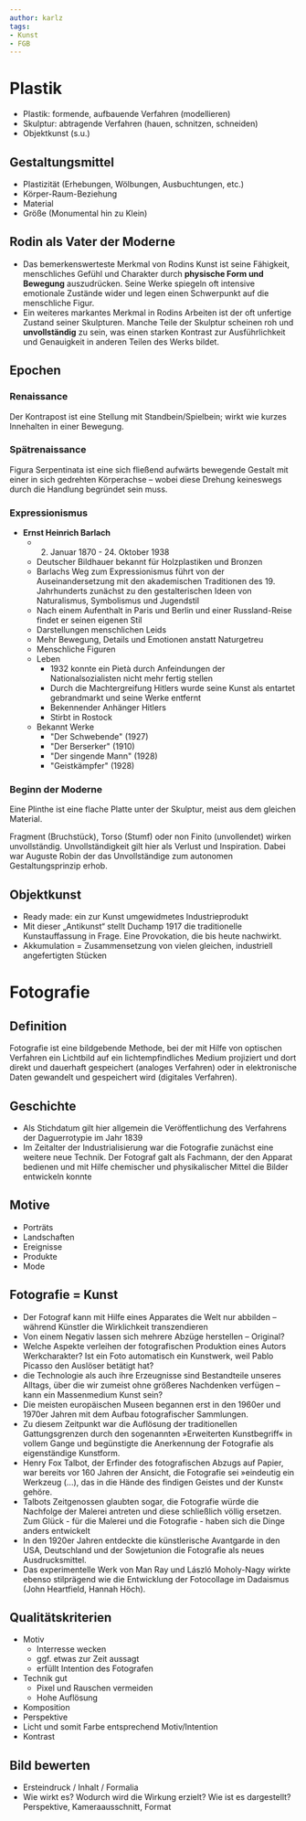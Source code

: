 ```yaml
---
author: karlz
tags: 
- Kunst
- FGB
---
```


# Plastik

- Plastik: formende, aufbauende Verfahren (modellieren)
- Skulptur: abtragende Verfahren (hauen, schnitzen, schneiden)
- Objektkunst (s.u.)

## Gestaltungsmittel

- Plastizität (Erhebungen, Wölbungen, Ausbuchtungen, etc.)
- Körper-Raum-Beziehung
- Material
- Größe (Monumental hin zu Klein)

## Rodin als Vater der Moderne

- Das bemerkenswerteste Merkmal von Rodins Kunst ist seine Fähigkeit, menschliches Gefühl und Charakter durch **physische Form und Bewegung** auszudrücken. Seine Werke spiegeln oft intensive emotionale Zustände wider und legen einen Schwerpunkt auf die menschliche Figur.
- Ein weiteres markantes Merkmal in Rodins Arbeiten ist der oft unfertige Zustand seiner Skulpturen. Manche Teile der Skulptur scheinen roh und **unvollständig** zu sein, was einen starken Kontrast zur Ausführlichkeit und Genauigkeit in anderen Teilen des Werks bildet.

## Epochen

### Renaissance

Der Kontrapost ist eine Stellung mit Standbein/Spielbein; wirkt wie kurzes Innehalten in einer Bewegung.

### Spätrenaissance

Figura Serpentinata ist eine sich fließend aufwärts bewegende Gestalt mit einer in sich gedrehten Körperachse – wobei diese Drehung keineswegs durch die Handlung begründet sein muss.

### Expressionismus

- **Ernst Heinrich Barlach**
	- 2. Januar 1870 - 24. Oktober 1938
	- Deutscher Bildhauer bekannt für Holzplastiken und Bronzen
	- Barlachs Weg zum Expressionismus führt von der Auseinandersetzung mit den akademischen Traditionen des 19. Jahrhunderts zunächst zu den gestalterischen Ideen von Naturalismus, Symbolismus und Jugendstil
	- Nach einem Aufenthalt in Paris und Berlin und einer Russland-Reise findet er seinen eigenen Stil
	- Darstellungen menschlichen Leids
	- Mehr Bewegung, Details und Emotionen anstatt Naturgetreu
	- Menschliche Figuren
	- Leben
		- 1932 konnte ein Pietà durch Anfeindungen der Nationalsozialisten nicht mehr fertig stellen
		- Durch die Machtergreifung Hitlers wurde seine Kunst als entartet gebrandmarkt und seine Werke entfernt
		- Bekennender Anhänger Hitlers
		- Stirbt in Rostock
	- Bekannt Werke
		- "Der Schwebende" (1927)
		- "Der Berserker" (1910)
		- "Der singende Mann" (1928)
		- "Geistkämpfer" (1928)

### Beginn der Moderne

Eine Plinthe ist eine flache Platte unter der Skulptur, meist aus dem gleichen Material.

Fragment (Bruchstück), Torso (Stumf) oder non Finito (unvollendet) wirken unvollständig. Unvollständigkeit gilt hier als Verlust und Inspiration. Dabei war Auguste Robin der das Unvollständige zum autonomen Gestaltungsprinzip erhob.

## Objektkunst

- Ready made: ein zur Kunst umgewidmetes Industrieprodukt
- Mit dieser „Antikunst“ stellt Duchamp 1917 die traditionelle Kunstauffassung in Frage. Eine Provokation, die bis heute nachwirkt.
- Akkumulation = Zusammensetzung von vielen gleichen, industriell angefertigten Stücken


# Fotografie

## Definition

Fotografie ist eine bildgebende Methode, bei der mit Hilfe von optischen Verfahren ein Lichtbild auf ein lichtempfindliches Medium projiziert und dort direkt und dauerhaft gespeichert (analoges Verfahren) oder in elektronische Daten gewandelt und gespeichert wird (digitales Verfahren).

## Geschichte

- Als Stichdatum gilt hier allgemein die Veröffentlichung des Verfahrens der Daguerrotypie im Jahr 1839
- Im Zeitalter der Industrialisierung war die Fotografie zunächst eine weitere neue Technik. Der Fotograf galt als Fachmann, der den Apparat bedienen und mit Hilfe chemischer und physikalischer Mittel die Bilder entwickeln konnte

## Motive

- Porträts
- Landschaften
- Ereignisse
- Produkte
- Mode

## Fotografie = Kunst

- Der Fotograf kann mit Hilfe eines Apparates die Welt nur abbilden – während Künstler die Wirklichkeit transzendieren
- Von einem Negativ lassen sich mehrere Abzüge herstellen – Original?
- Welche Aspekte verleihen der fotografischen Produktion eines Autors Werkcharakter? Ist ein Foto automatisch ein Kunstwerk, weil Pablo Picasso den Auslöser betätigt hat?
- die Technologie als auch ihre Erzeugnisse sind Bestandteile unseres Alltags, über die wir zumeist ohne größeres Nachdenken verfügen – kann ein Massenmedium Kunst sein?
- Die meisten europäischen Museen begannen erst in den 1960er und 1970er Jahren mit dem Aufbau fotografischer Sammlungen.
- Zu diesem Zeitpunkt war die Auflösung der traditionellen Gattungsgrenzen durch den sogenannten »Erweiterten Kunstbegriff« in vollem Gange und begünstigte die Anerkennung der Fotografie als eigenständige Kunstform.
- Henry Fox Talbot, der Erfinder des fotografischen Abzugs auf Papier, war bereits vor 160 Jahren der Ansicht, die Fotografie sei »eindeutig ein Werkzeug (...), das in die Hände des findigen Geistes und der Kunst« gehöre.
- Talbots Zeitgenossen glaubten sogar, die Fotografie würde die Nachfolge der Malerei antreten und diese schließlich völlig ersetzen. Zum Glück - für die Malerei und die Fotografie - haben sich die Dinge anders entwickelt
- In den 1920er Jahren entdeckte die künstlerische Avantgarde in den USA, Deutschland und der Sowjetunion die Fotografie als neues Ausdrucksmittel.
- Das experimentelle Werk von Man Ray und László Moholy-Nagy wirkte ebenso stilprägend wie die Entwicklung der Fotocollage im Dadaismus (John Heartfield, Hannah Höch).

## Qualitätskriterien

- Motiv
	- Interresse wecken
	- ggf. etwas zur Zeit aussagt
	- erfüllt Intention des Fotografen
- Technik gut
	- Pixel und Rauschen vermeiden
	- Hohe Auflösung
- Komposition
- Perspektive
- Licht und somit Farbe entsprechend Motiv/Intention
- Kontrast

## Bild bewerten

- Ersteindruck / Inhalt / Formalia
- Wie wirkt es? Wodurch wird die Wirkung erzielt? Wie ist es dargestellt? Perspektive, Kameraausschnitt, Format